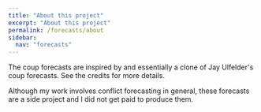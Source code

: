 ```yaml
---
title: "About this project"
excerpt: "About this project"
permalink: /forecasts/about
sidebar:
  nav: "forecasts"
---
```


The coup forecasts are inspired by and essentially a clone of Jay Ulfelder's coup forecasts. See the credits for more details.

Although my work involves conflict forecasting in general, these forecasts are a side project and I did not get paid to produce them. 

